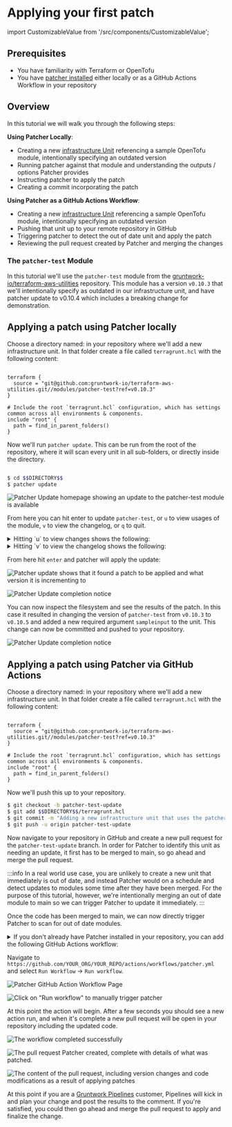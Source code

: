 # Applying your first patch
import CustomizableValue from '/src/components/CustomizableValue';

## Prerequisites
* You have familiarity with Terraform or OpenTofu
* You have [patcher installed](/2.0/docs/patcher/installation/) either locally or as a GitHub Actions Workflow in your repository

## Overview

In this tutorial we will walk you through the following steps:

**Using Patcher Locally**:
* Creating a new [infrastructure Unit](https://terragrunt.gruntwork.io/docs/getting-started/terminology/#unit) referencing a sample OpenTofu module, intentionally specifying an outdated version
* Running patcher against that module and understanding the outputs / options Patcher provides
* Instructing patcher to apply the patch
* Creating a commit incorporating the patch

**Using Patcher as a GitHub Actions Workflow**:
* Creating a new [infrastructure Unit](https://terragrunt.gruntwork.io/docs/getting-started/terminology/#unit) referencing a sample OpenTofu module, intentionally specifying an outdated version
* Pushing that unit up to your remote repository in GitHub
* Triggering patcher to detect the out of date unit and apply the patch
* Reviewing the pull request created by Patcher and merging the changes

### The `patcher-test` Module

In this tutorial we'll use the `patcher-test` module from the [gruntwork-io/terraform-aws-utilities](https://github.com/gruntwork-io/terraform-aws-utilities) repository. This module has a version `v0.10.3` that we'll intentionally specify as outdated in our infrastructure unit, and have patcher update to v0.10.4 which includes a breaking change for demonstration.

## Applying a patch using Patcher locally

Choose a directory named: <CustomizableValue id="DIRECTORY" /> in your repository where we'll add a new infrastructure unit.  In that folder create a file called `terragrunt.hcl` with the following content:

```hcl title="$$DIRECTORY$$/terragrunt.hcl"

terraform {
  source = "git@github.com:gruntwork-io/terraform-aws-utilities.git//modules/patcher-test?ref=v0.10.3"
}

# Include the root `terragrunt.hcl` configuration, which has settings common across all environments & components.
include "root" {
  path = find_in_parent_folders()
}
```

Now we'll run `patcher update`.  This can be run from the root of the repository, where it will scan every unit in all sub-folders, or directly inside the <CustomizableValue id="DIRECTORY" /> directory.

```bash

$ cd $$DIRECTORY$$
$ patcher update
```


![Patcher Update homepage showing an update to the patcher-test module is available](/img/patcher/tutorials/patcher_update_preview.png)

From here you can hit enter to update `patcher-test`, or `u` to view usages of the module, `v` to view the changelog, or `q` to quit.

<details>
<summary>Hitting `u` to view changes shows the following:</summary>

![The changes page shows every unit that uses the module, and what the most recent version it](/img/patcher/tutorials/patcher_update_usages.png)
</details>

<details>
<summary>Hitting `v` to view the changelog shows the following:</summary>

![The changelog page shows the changelog directly from the upstream module](/img/patcher/tutorials/patcher_update_changelog.png)
</details>

From here hit `enter` and patcher will apply the update:

![Patcher update shows that it found a patch to be applied and what version it is incrementing to](/img/patcher/tutorials/patcher_update_in_progress.png)

![Patcher Update completion notice](/img/patcher/tutorials/patcher_update_complete.png)

<!-- spell-checker: disable -->
You can now inspect the filesystem and see the results of the patch.  In this case it resulted in changing the version of `patcher-test` from `v0.10.3` to `v0.10.5` and added a new required argument `sampleinput` to the unit. This change can now be committed and pushed to your repository.
<!-- spell-checker: enable -->

![Patcher Update completion notice](/img/patcher/tutorials/patcher_update_results.png)

## Applying a patch using Patcher via GitHub Actions

Choose a directory named: <CustomizableValue id="DIRECTORY" /> in your repository where we'll add a new infrastructure unit.  In that folder create a file called `terragrunt.hcl` with the following content:

```hcl title="$$DIRECTORY$$/terragrunt.hcl"

terraform {
  source = "git@github.com:gruntwork-io/terraform-aws-utilities.git//modules/patcher-test?ref=v0.10.3"
}

# Include the root `terragrunt.hcl` configuration, which has settings common across all environments & components.
include "root" {
  path = find_in_parent_folders()
}
```

Now we'll push this up to your repository.

```bash
$ git checkout -b patcher-test-update
$ git add $$DIRECTORY$$/terragrunt.hcl
$ git commit -m "Adding a new infrastructure unit that uses the patcher-test module"
$ git push -u origin patcher-test-update

```

Now navigate to your repository in GitHub and create a new pull request for the `patcher-test-update` branch.  In order for Patcher to identify this unit as needing an update, it first has to be merged to main, so go ahead and merge the pull request.

:::info
In a real world use case, you are unlikely to create a new unit that immediately is out of date, and instead Patcher would on a schedule and detect updates to modules some time after they have been merged.  For the purpose of this tutorial, however, we're intentionally merging an out of date module to main so we can trigger Patcher to update it immediately.
:::

Once the code has been merged to main, we can now directly trigger Patcher to scan for out of date modules.

<details>
<summary>If you don't already have Patcher installed in your repository, you can add the following GitHub Actions workflow:</summary>

```yaml title=".github/workflows/patcher.yml"

name: Patcher - Update Dependencies

on:
  pull_request_target:
    types:
      - closed
    branches:
      - main
  workflow_dispatch:

permissions:
  contents: write

jobs:
  update:
    runs-on: ubuntu-latest
    steps:
      - uses: actions/checkout@v4

      - uses: gruntwork-io/patcher-action@v2
        with:
          github_token: ${{ secrets.PATCHER_GRUNTWORK_READ_TOKEN }}
          pull_request_branch: patcher/update-dependencies
          pull_request_title: "Patcher: Update dependencies"
          spec_file: ""
```

</details>

Navigate to `https://github.com/YOUR_ORG/YOUR_REPO/actions/workflows/patcher.yml` and select `Run Workflow` -> `Run workflow`.

![Patcher GitHub Action Workflow Page](/img/patcher/tutorials/patcher_gh_update_action_page.png)

![Click on "Run workflow" to manually trigger patcher](/img/patcher/tutorials/patcher_gh_update_action_button.png)

At this point the action will begin.  After a few seconds you should see a new action run, and when it's complete a new pull request will be open in your repository including the updated code.

![The workflow completed successfully](/img/patcher/tutorials/patcher_gh_update_action_complete.png)

![The pull request Patcher created, complete with details of what was patched.](/img/patcher/tutorials/patcher_gh_update_action_pr.png)

![The content of the pull request, including version changes and code modifications as a result of applying patches](/img/patcher/tutorials/patcher_gh_update_action_pr_diff.png)

At this point if you are a [Gruntwork Pipelines](/2.0/docs/pipelines/concepts/overview) customer, Pipelines will kick in and plan your change and post the results to the comment.  If you're satisfied, you could then go ahead and merge the pull request to apply and finalize the change.